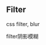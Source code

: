 
## Filter

css filter, blur

filter阴影模糊

<CodeDemo :collapse="true">
  <template slot="code-template">
    <<< @/docs/.vuepress/examples/CssFilter.vue?template
  </template>
  <template slot="code-script">
    <<< @/docs/.vuepress/examples/CssFilter.vue?script
  </template>
  <template slot="code-style">
    <<< @/docs/.vuepress/examples/CssFilter.vue?style
  </template>
  <CssFilter slot="demo"/>
</CodeDemo>
